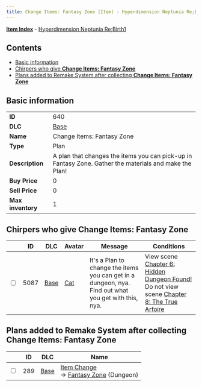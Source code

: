 ```yaml
---
title: Change Items: Fantasy Zone (Item) - Hyperdimension Neptunia Re;Birth1
---
```


[**Item Index**](/neptunia/rb1/item/index.html) - [Hyperdimension Neptunia Re;Birth1](/neptunia/rb1)

## Contents

- [Basic information](#basic-information)
- [Chirpers who give **Change Items: Fantasy Zone**](#chirpers-who-give-change-items-fantasy-zone)
- [Plans added to Remake System after collecting **Change Items: Fantasy Zone**](#plans-added-to-remake-system-after-collecting-change-items-fantasy-zone)
## Basic information

|   |   |
| -- | -- |
| **ID** | 640 |
| **DLC** | [Base](/neptunia/rb1/dlc/1-base.html) |
| **Name** | Change Items: Fantasy Zone |
| **Type** | Plan |
| **Description** | A plan that changes the items you can pick-up in Fantasy Zone. Gather the materials and make the Plan! |
| **Buy Price** | 0 |
| **Sell Price** | 0 |
| **Max inventory** | 1 |


## Chirpers who give **Change Items: Fantasy Zone**

|    | ID | DLC | Avatar | Message | Conditions |
| -- | -- | --- | ------ | ------- | ---------- |
| <input type="checkbox" id="rb1-chirper-event-1-5087" class="trackbox" /> | 5087 | [Base](/neptunia/rb1/dlc/1-base.html) | [Cat](/neptunia/rb1/undefined/1-226-cat.html) | It's a Plan to change the items you can get in a dungeon, nya.<br />Find out what you get with this, nya. | View scene [Chapter 6: Hidden Dungeon Found!](/neptunia/rb1/scene/1-609-chapter-6-hidden-dungeon-found.html)<br />Do not view scene [Chapter 8: The True Arfoire](/neptunia/rb1/scene/1-807-chapter-8-the-true-arfoire.html) |


## Plans added to Remake System after collecting **Change Items: Fantasy Zone**

|    | ID | DLC | Name |
| -- | -- | --- | ---- |
| <input type="checkbox" id="rb1-remake-1-289" class="trackbox" /> | 289 | [Base](/neptunia/rb1/dlc/1-base.html) | [Item Change](/neptunia/rb1/remake/1-289-item-change.html)<br /> → [Fantasy Zone](/neptunia/rb1/dungeon/1-17-fantasy-zone.html) (Dungeon) |
